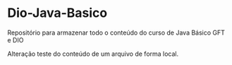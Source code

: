 # Dio-Java-Basico
Repositório para armazenar todo o conteúdo do curso de Java Básico GFT e DIO

Alteração teste do conteúdo de um arquivo de forma local.